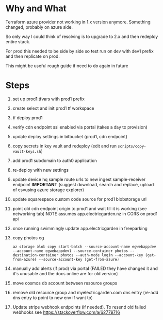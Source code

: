 # Why and What

Terraform azure provider not working in 1.x version anymore. Something changed, probably on azure side.

So only way I could think of resolving is to upgrade to 2.x and then redeploy entire stack.

For prod this needed to be side by side so test run on dev with dev1 prefix and then replicate on prod.

This might be useful rough guide if need to do again in future

# Steps

1. set up prod1.tfvars with prod1 prefix
2. create select and init prod1 tf workspace
3. tf deploy prod1
4. verify cdn endpoint ssl enabled via portal (takes a day to provision)
5. update deploy settings in bitbucket (prod1, cdn endpoint)
6. copy secrets in key vault and redeploy (edit and run `scripts/copy-vault-keys.sh`)
7. add prod1 subdomain to auth0 application
8. re-deploy with new settings
9. update device hq sample route urls to new ingest sample-receiver endpoint **IMPORTANT** (suggest download, search and replace, upload of csvusing azure storage explorer)
10. update squarespace custom code source for prod1 blobstorage url
11. point old cdn endpoint origin to prod1 and wait till it is working (see networking tab) NOTE assumes app.electricgarden.nz in CORS on prod1 api
12. once running swimmingly update app.electricgarden in freeparking
13. copy photos eg

    `az storage blob copy start-batch --source-account-name egwebappdev --account-name egwebappdev1 --source-container photos --destination-container photos --auth-mode login --account-key (get-from-azure) --source-account-key (get-from-azure)`

14. manually add alerts (if prod) via portal (FAILED they have changed it and it's unusable and the docs online are for old version)
15. move cosmos db account between resource groups
16. remove old resource group and myelectricgarden.com dns entry (re-add dns entry to point to new env if want to)
17. Update stripe webhook endpoints (if needed). To resend old failed webhooks see https://stackoverflow.com/a/62779716

